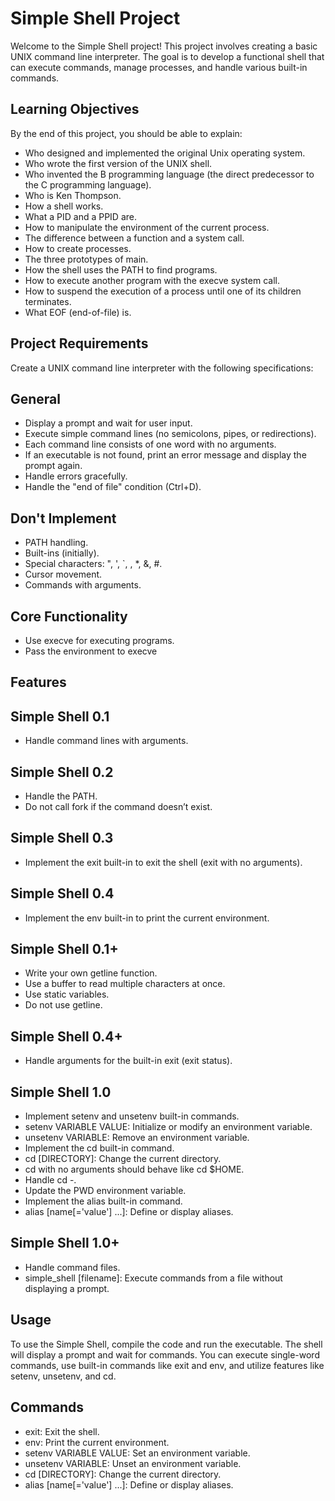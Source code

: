 # Simple Shell Project

Welcome to the Simple Shell project! This project involves creating a basic UNIX command line interpreter. The goal is to develop a functional shell that can execute commands, manage processes, and handle various built-in commands.

## Learning Objectives
By the end of this project, you should be able to explain:

- Who designed and implemented the original Unix operating system.
- Who wrote the first version of the UNIX shell.
- Who invented the B programming language (the direct predecessor to the C programming language).
- Who is Ken Thompson.
- How a shell works.
- What a PID and a PPID are.
- How to manipulate the environment of the current process.
- The difference between a function and a system call.
- How to create processes.
- The three prototypes of main.
- How the shell uses the PATH to find programs.
- How to execute another program with the execve system call.
- How to suspend the execution of a process until one of its children terminates.
- What EOF (end-of-file) is.
## Project Requirements
Create a UNIX command line interpreter with the following specifications:
## General
- Display a prompt and wait for user input.
- Execute simple command lines (no semicolons, pipes, or redirections).
- Each command line consists of one word with no arguments.
- If an executable is not found, print an error message and display the prompt again.
- Handle errors gracefully.
- Handle the "end of file" condition (Ctrl+D).
## Don't Implement
- PATH handling.
- Built-ins (initially).
- Special characters: ", ', `, , *, &, #.
- Cursor movement.
- Commands with arguments.
## Core Functionality
- Use execve for executing programs.
- Pass the environment to execve
## Features
## Simple Shell 0.1
- Handle command lines with arguments.
## Simple Shell 0.2
- Handle the PATH.
- Do not call fork if the command doesn’t exist.
## Simple Shell 0.3
- Implement the exit built-in to exit the shell (exit with no arguments).
## Simple Shell 0.4
- Implement the env built-in to print the current environment.
## Simple Shell 0.1+
- Write your own getline function.
- Use a buffer to read multiple characters at once.
- Use static variables.
- Do not use getline.
## Simple Shell 0.4+
- Handle arguments for the built-in exit (exit status).
## Simple Shell 1.0
- Implement setenv and unsetenv built-in commands.
- setenv VARIABLE VALUE: Initialize or modify an environment variable.
- unsetenv VARIABLE: Remove an environment variable.
- Implement the cd built-in command.
- cd [DIRECTORY]: Change the current directory.
- cd with no arguments should behave like cd $HOME.
- Handle cd -.
- Update the PWD environment variable.
- Implement the alias built-in command.
- alias [name[='value'] ...]: Define or display aliases.
## Simple Shell 1.0+
- Handle command files.
- simple_shell [filename]: Execute commands from a file without displaying a prompt.
## Usage
To use the Simple Shell, compile the code and run the executable. The shell will display a prompt and wait for commands. You can execute single-word commands, use built-in commands like exit and env, and utilize features like setenv, unsetenv, and cd.
## Commands
- exit: Exit the shell.
- env: Print the current environment.
- setenv VARIABLE VALUE: Set an environment variable.
- unsetenv VARIABLE: Unset an environment variable.
- cd [DIRECTORY]: Change the current directory.
- alias [name[='value'] ...]: Define or display aliases.
